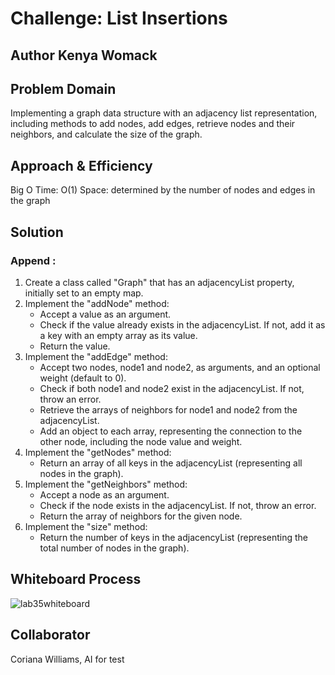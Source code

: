 # Challenge: List Insertions

## Author Kenya Womack

## Problem Domain

Implementing a graph data structure with an adjacency list representation, including methods to add nodes, add edges, retrieve nodes and their neighbors, and calculate the size of the graph.

## Approach & Efficiency

Big O
Time: O(1)
Space: determined by the number of nodes and edges in the graph

## Solution

### Append :

1. Create a class called "Graph" that has an adjacencyList property, initially set to an empty map.
2. Implement the "addNode" method:
    * Accept a value as an argument.
    * Check if the value already exists in the adjacencyList. If not, add it as a key with an empty array as its value.
    * Return the value.
3. Implement the "addEdge" method:
    * Accept two nodes, node1 and node2, as arguments, and an optional weight (default to 0).
    * Check if both node1 and node2 exist in the adjacencyList. If not, throw an error.
    * Retrieve the arrays of neighbors for node1 and node2 from the adjacencyList.
    * Add an object to each array, representing the connection to the other node, including the node value and weight.
4. Implement the "getNodes" method:
    * Return an array of all keys in the adjacencyList (representing all nodes in the graph).
5. Implement the "getNeighbors" method:
    * Accept a node as an argument.
    * Check if the node exists in the adjacencyList. If not, throw an error.
    * Return the array of neighbors for the given node.
6. Implement the "size" method:
    * Return the number of keys in the adjacencyList (representing the total number of nodes in the graph).

## Whiteboard Process

![lab35whiteboard](/whiteboard35.png)

## Collaborator

Coriana Williams, AI for test
